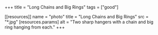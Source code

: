 +++
title = "Long Chains and Big Rings"
tags = ["good"]

[[resources]]
    name = "photo"
    title = "Long Chains and Big Rings"
    src = "*.jpg"
    [resources.params]
        alt = "Two sharp hangers with a chain and big ring hanging from each."
+++